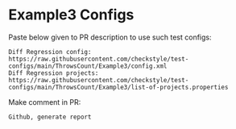 # Example3 Configs
Paste below given to PR description to use such test configs:
```
Diff Regression config: https://raw.githubusercontent.com/checkstyle/test-configs/main/ThrowsCount/Example3/config.xml
Diff Regression projects: https://raw.githubusercontent.com/checkstyle/test-configs/main/ThrowsCount/Example3/list-of-projects.properties
```
Make comment in PR:
```
Github, generate report
```
